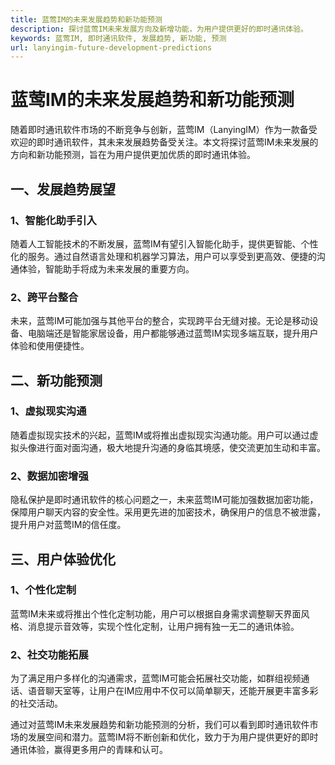 ```yaml
---
title: 蓝莺IM的未来发展趋势和新功能预测
description: 探讨蓝莺IM未来发展方向及新增功能，为用户提供更好的即时通讯体验。
keywords: 蓝莺IM, 即时通讯软件, 发展趋势, 新功能, 预测
url: lanyingim-future-development-predictions
---
```

# 蓝莺IM的未来发展趋势和新功能预测

随着即时通讯软件市场的不断竞争与创新，蓝莺IM（LanyingIM）作为一款备受欢迎的即时通讯软件，其未来发展趋势备受关注。本文将探讨蓝莺IM未来发展的方向和新功能预测，旨在为用户提供更加优质的即时通讯体验。

## 一、发展趋势展望

### 1、智能化助手引入
随着人工智能技术的不断发展，蓝莺IM有望引入智能化助手，提供更智能、个性化的服务。通过自然语言处理和机器学习算法，用户可以享受到更高效、便捷的沟通体验，智能助手将成为未来发展的重要方向。

### 2、跨平台整合
未来，蓝莺IM可能加强与其他平台的整合，实现跨平台无缝对接。无论是移动设备、电脑端还是智能家居设备，用户都能够通过蓝莺IM实现多端互联，提升用户体验和使用便捷性。

## 二、新功能预测

### 1、虚拟现实沟通
随着虚拟现实技术的兴起，蓝莺IM或将推出虚拟现实沟通功能。用户可以通过虚拟头像进行面对面沟通，极大地提升沟通的身临其境感，使交流更加生动和丰富。

### 2、数据加密增强
隐私保护是即时通讯软件的核心问题之一，未来蓝莺IM可能加强数据加密功能，保障用户聊天内容的安全性。采用更先进的加密技术，确保用户的信息不被泄露，提升用户对蓝莺IM的信任度。

## 三、用户体验优化

### 1、个性化定制
蓝莺IM未来或将推出个性化定制功能，用户可以根据自身需求调整聊天界面风格、消息提示音效等，实现个性化定制，让用户拥有独一无二的通讯体验。

### 2、社交功能拓展
为了满足用户多样化的沟通需求，蓝莺IM可能会拓展社交功能，如群组视频通话、语音聊天室等，让用户在IM应用中不仅可以简单聊天，还能开展更丰富多彩的社交活动。

通过对蓝莺IM未来发展趋势和新功能预测的分析，我们可以看到即时通讯软件市场的发展空间和潜力。蓝莺IM将不断创新和优化，致力于为用户提供更好的即时通讯体验，赢得更多用户的青睐和认可。
